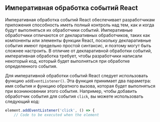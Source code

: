 ## Императивная обработка событий React

Императивная обработка событий React обеспечивает разработчикам приложения способность иметь полный контроль над тем, как и когда будут выполняться их обработчики событий. Императивные обработчики отличаются от декларативных обработчиков, таких как компоненты или элементы функции React, поскольку декларативные события имеют предельно простой синтаксис, и поэтому могут быть сложнее настроить. В отличие от декларативной обработки событий, императивная обработка требует, чтобы разработчики написали некоторый код, который будет выполняться при обработке определенного события.

Для императивной обработки событий React следует использовать функцию `addEventListener()`.  Эта функция принимает два параметра: имя события и функцию обратного вызова, которая будет выполняться при возникновении этого события. Например, чтобы добавить обработчик события для события `click`, вы можете использовать следующий код:
```javascript
element.addEventListener('click', () => {
    // Code to be executed when the element
